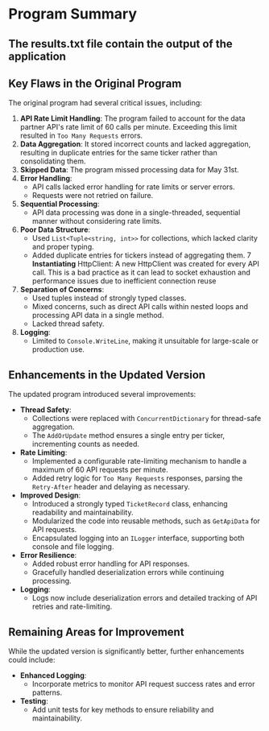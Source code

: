 # Program Summary

## The results.txt file contain the output of the application

## Key Flaws in the Original Program
The original program had several critical issues, including:
1. **API Rate Limit Handling**: The program failed to account for the data partner API's rate limit of 60 calls per minute. Exceeding this limit resulted in `Too Many Requests` errors.
2. **Data Aggregation**: It stored incorrect counts and lacked aggregation, resulting in duplicate entries for the same ticker rather than consolidating them.
3. **Skipped Data**: The program missed processing data for May 31st.
4. **Error Handling**:
   - API calls lacked error handling for rate limits or server errors.
   - Requests were not retried on failure.
5. **Sequential Processing**:
   - API data processing was done in a single-threaded, sequential manner without considering rate limits.
6. **Poor Data Structure**:
   - Used `List<Tuple<string, int>>` for collections, which lacked clarity and proper typing.
   - Added duplicate entries for tickers instead of aggregating them.
7  **Instantiating** HttpClient: A new HttpClient was created for every API call. This is a bad practice as it can lead to socket exhaustion and performance issues due to inefficient connection reuse
8. **Separation of Concerns**:
   - Used tuples instead of strongly typed classes.
   - Mixed concerns, such as direct API calls within nested loops and processing API data in a single method.
   - Lacked thread safety.
9. **Logging**:
   - Limited to `Console.WriteLine`, making it unsuitable for large-scale or production use.

## Enhancements in the Updated Version
The updated program introduced several improvements:
- **Thread Safety**: 
  - Collections were replaced with `ConcurrentDictionary` for thread-safe aggregation.
  - The `AddOrUpdate` method ensures a single entry per ticker, incrementing counts as needed.
- **Rate Limiting**:
  - Implemented a configurable rate-limiting mechanism to handle a maximum of 60 API requests per minute.
  - Added retry logic for `Too Many Requests` responses, parsing the `Retry-After` header and delaying as necessary.
- **Improved Design**:
  - Introduced a strongly typed `TicketRecord` class, enhancing readability and maintainability.
  - Modularized the code into reusable methods, such as `GetApiData` for API requests.
  - Encapsulated logging into an `ILogger` interface, supporting both console and file logging.
- **Error Resilience**:
  - Added robust error handling for API responses.
  - Gracefully handled deserialization errors while continuing processing.
- **Logging**:
  - Logs now include deserialization errors and detailed tracking of API retries and rate-limiting.

## Remaining Areas for Improvement
While the updated version is significantly better, further enhancements could include:
- **Enhanced Logging**:
  - Incorporate metrics to monitor API request success rates and error patterns.
- **Testing**:
  - Add unit tests for key methods to ensure reliability and maintainability.
